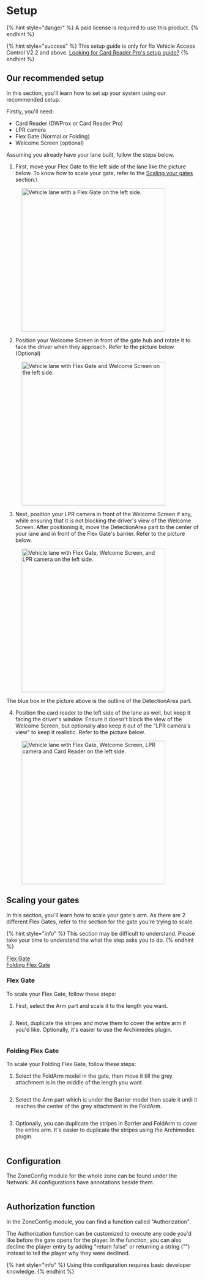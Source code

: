 # Setup

{% hint style="danger" %}
A paid license is required to use this product.
{% endhint %}

{% hint style="success" %}
This setup guide is only for flo Vehicle Access Control V2.2 and above. [Looking for Card Reader Pro's setup guide?](setup-crp.md)
{% endhint %}

## Our recommended setup

In this section, you'll learn how to set up your system using our recommended setup.

Firstly, you'll need:

* Card Reader (DWProx or Card Reader Pro)
* LPR camera
* Flex Gate (Normal or Folding)
* Welcome Screen (optional)

Assuming you already have your lane built, follow the steps below.



1. First, move your Flex Gate to the left side of the lane like the picture below. To know how to scale your gate, refer to the [Scaling your gates](setup.md#scaling-your-gates) section.\


<figure><img src="../../.gitbook/assets/image (26).png" alt="Vehicle lane with a Flex Gate on the left side." width="375"><figcaption></figcaption></figure>

2. Position your Welcome Screen in front of the gate hub and rotate it to face the driver when they approach. Refer to the picture below. (Optional)

<figure><img src="../../.gitbook/assets/image (27).png" alt="Vehicle lane with Flex Gate and Welcome Screen on the left side." width="375"><figcaption></figcaption></figure>

3. Next, position your LPR camera in front of the Welcome Screen if any, while ensuring that it is not blocking the driver's view of the Welcome Screen. After positioning it, move the DetectionArea part to the center of your lane and in front of the Flex Gate's barrier. Refer to the picture below.

<figure><img src="../../.gitbook/assets/image (29).png" alt="Vehicle lane with Flex Gate, Welcome Screen, and LPR camera on the left side." width="375"><figcaption></figcaption></figure>

The blue box in the picture above is the outline of the DetectionArea part.

4. Position the card reader to the left side of the lane as well, but keep it facing the driver's window. Ensure it doesn't block the view of the Welcome Screen, but optionally also keep it out of the "LPR camera's view" to keep it realistic. Refer to the picture below.

<figure><img src="../../.gitbook/assets/image (31).png" alt="Vehicle lane with Flex Gate, Welcome Screen, LPR camera and Card Reader on the left side." width="375"><figcaption></figcaption></figure>

## Scaling your gates

In this section, you'll learn how to scale your gate's arm. As there are 2 different Flex Gates, refer to the section for the gate you're trying to scale.

{% hint style="info" %}
This section may be difficult to understand. Please take your time to understand the what the step asks you to do.
{% endhint %}

[Flex Gate](setup.md#flex-gate)\
[Folding Flex Gate](setup.md#folding-flex-gate)

### Flex Gate

To scale your Flex Gate, follow these steps:

1. First, select the Arm part and scale it to the length you want.

<figure><img src="../../.gitbook/assets/image (32).png" alt=""><figcaption></figcaption></figure>

2. Next, duplicate the stripes and move them to cover the entire arm if you'd like. Optionally, it's easier to use the Archimedes plugin.

<figure><img src="../../.gitbook/assets/image (33).png" alt=""><figcaption></figcaption></figure>

### Folding Flex Gate

To scale your Folding Flex Gate, follow these steps:

1. Select the FoldArm model in the gate, then move it till the grey attachment is in the middle of the length you want.

<figure><img src="../../.gitbook/assets/image (34).png" alt=""><figcaption></figcaption></figure>

2. Select the Arm part which is under the Barrier model then scale it until it reaches the center of the grey attachment in the FoldArm.

<figure><img src="../../.gitbook/assets/image (35).png" alt=""><figcaption></figcaption></figure>

3. Optionally, you can duplicate the stripes in Barrier and FoldArm to cover the entire arm. It's easier to duplicate the stripes using the Archimedes plugin.

<figure><img src="../../.gitbook/assets/image (36).png" alt=""><figcaption></figcaption></figure>

## Configuration

The ZoneConfig module for the whole zone can be found under the Network. All configurations have annotations beside them.

<figure><img src="../../.gitbook/assets/image (38).png" alt=""><figcaption></figcaption></figure>

## Authorization function

In the ZoneConfig module, you can find a function called "Authorization".

The Authorization function can be customized to execute any code you'd like before the gate opens for the player. In the function, you can also decline the player entry by adding "return false" or returning a string ("") instead to tell the player why they were declined.

{% hint style="info" %}
Using this configuration requires basic developer knowledge.
{% endhint %}
